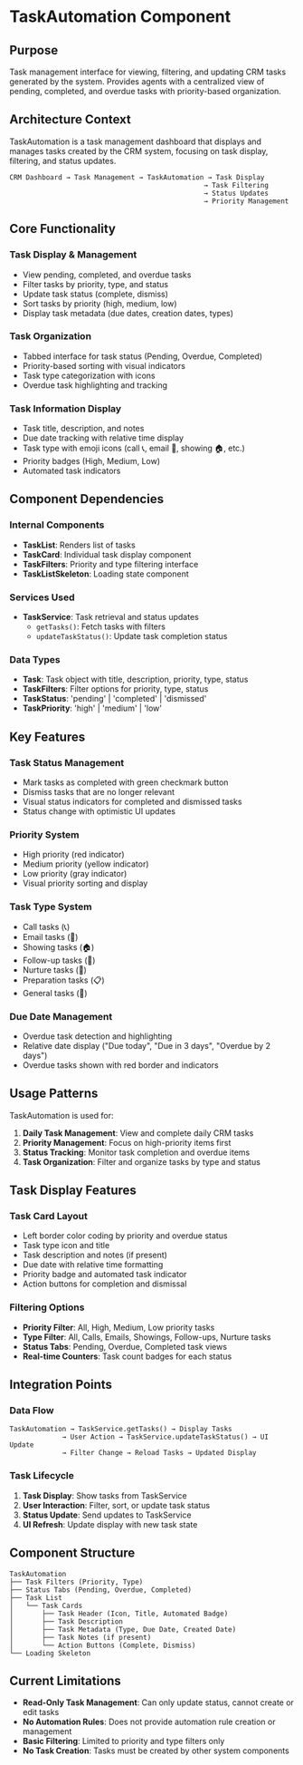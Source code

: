 # TaskAutomation Component

## Purpose
Task management interface for viewing, filtering, and updating CRM tasks generated by the system. Provides agents with a centralized view of pending, completed, and overdue tasks with priority-based organization.

## Architecture Context
TaskAutomation is a task management dashboard that displays and manages tasks created by the CRM system, focusing on task display, filtering, and status updates.

```
CRM Dashboard → Task Management → TaskAutomation → Task Display
                                                → Task Filtering  
                                                → Status Updates
                                                → Priority Management
```

## Core Functionality

### Task Display & Management
- View pending, completed, and overdue tasks
- Filter tasks by priority, type, and status
- Update task status (complete, dismiss)
- Sort tasks by priority (high, medium, low)
- Display task metadata (due dates, creation dates, types)

### Task Organization
- Tabbed interface for task status (Pending, Overdue, Completed)
- Priority-based sorting with visual indicators
- Task type categorization with icons
- Overdue task highlighting and tracking

### Task Information Display
- Task title, description, and notes
- Due date tracking with relative time display
- Task type with emoji icons (call 📞, email 📧, showing 🏠, etc.)
- Priority badges (High, Medium, Low)
- Automated task indicators

## Component Dependencies

### Internal Components
- **TaskList**: Renders list of tasks
- **TaskCard**: Individual task display component
- **TaskFilters**: Priority and type filtering interface
- **TaskListSkeleton**: Loading state component

### Services Used
- **TaskService**: Task retrieval and status updates
  - `getTasks()`: Fetch tasks with filters
  - `updateTaskStatus()`: Update task completion status

### Data Types
- **Task**: Task object with title, description, priority, type, status
- **TaskFilters**: Filter options for priority, type, status
- **TaskStatus**: 'pending' | 'completed' | 'dismissed'
- **TaskPriority**: 'high' | 'medium' | 'low'

## Key Features

### Task Status Management
- Mark tasks as completed with green checkmark button
- Dismiss tasks that are no longer relevant
- Visual status indicators for completed and dismissed tasks
- Status change with optimistic UI updates

### Priority System
- High priority (red indicator)
- Medium priority (yellow indicator)  
- Low priority (gray indicator)
- Visual priority sorting and display

### Task Type System
- Call tasks (📞)
- Email tasks (📧)
- Showing tasks (🏠)
- Follow-up tasks (🔄)
- Nurture tasks (🌱)
- Preparation tasks (📋)
- General tasks (📝)

### Due Date Management
- Overdue task detection and highlighting
- Relative date display ("Due today", "Due in 3 days", "Overdue by 2 days")
- Overdue tasks shown with red border and indicators

## Usage Patterns

TaskAutomation is used for:
1. **Daily Task Management**: View and complete daily CRM tasks
2. **Priority Management**: Focus on high-priority items first
3. **Status Tracking**: Monitor task completion and overdue items
4. **Task Organization**: Filter and organize tasks by type and status

## Task Display Features

### Task Card Layout
- Left border color coding by priority and overdue status
- Task type icon and title
- Task description and notes (if present)
- Due date with relative time formatting
- Priority badge and automated task indicator
- Action buttons for completion and dismissal

### Filtering Options
- **Priority Filter**: All, High, Medium, Low priority tasks
- **Type Filter**: All, Calls, Emails, Showings, Follow-ups, Nurture tasks
- **Status Tabs**: Pending, Overdue, Completed task views
- **Real-time Counters**: Task count badges for each status

## Integration Points

### Data Flow
```
TaskAutomation → TaskService.getTasks() → Display Tasks
             → User Action → TaskService.updateTaskStatus() → UI Update
             → Filter Change → Reload Tasks → Updated Display
```

### Task Lifecycle
1. **Task Display**: Show tasks from TaskService
2. **User Interaction**: Filter, sort, or update task status
3. **Status Update**: Send updates to TaskService
4. **UI Refresh**: Update display with new task state

## Component Structure

```tsx
TaskAutomation
├── Task Filters (Priority, Type)
├── Status Tabs (Pending, Overdue, Completed)
├── Task List
│   └── Task Cards
│       ├── Task Header (Icon, Title, Automated Badge)
│       ├── Task Description
│       ├── Task Metadata (Type, Due Date, Created Date)
│       ├── Task Notes (if present)
│       └── Action Buttons (Complete, Dismiss)
└── Loading Skeleton
```

## Current Limitations

- **Read-Only Task Management**: Can only update status, cannot create or edit tasks
- **No Automation Rules**: Does not provide automation rule creation or management
- **Basic Filtering**: Limited to priority and type filters only
- **No Task Creation**: Tasks must be created by other system components